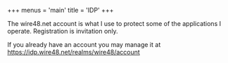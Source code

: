 +++
menus = 'main'
title = 'IDP'
+++

The wire48.net account is what I use to protect some of the applications I
operate. Registration is invitation only.

If you already have an account you may manage it at
https://idp.wire48.net/realms/wire48/account